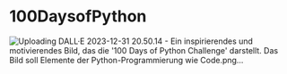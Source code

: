 # 100DaysofPython
![Uploading DALL·E 2023-12-31 20.50.14 - Ein inspirierendes und motivierendes Bild, das die '100 Days of Python Challenge' darstellt. Das Bild soll Elemente der Python-Programmierung wie Code.png…]()
